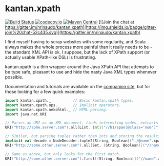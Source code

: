 # kantan.xpath

[![Build Status](https://travis-ci.org/nrinaudo/kantan.xpath.svg?branch=master)](https://travis-ci.org/nrinaudo/kantan.xpath)
[![codecov.io](http://codecov.io/github/nrinaudo/kantan.xpath/coverage.svg?branch=master)](http://codecov.io/github/nrinaudo/kantan.xpath)
[![Maven Central](https://maven-badges.herokuapp.com/maven-central/com.nrinaudo/kantan.xpath_2.11/badge.svg)](https://maven-badges.herokuapp.com/maven-central/com.nrinaudo/kantan.xpath_2.11)
[![Join the chat at https://gitter.im/nrinaudo/kantan.xpath](https://img.shields.io/badge/gitter-join%20chat-52c435.svg)](https://gitter.im/nrinaudo/kantan.xpath)

I find myself having to scrap websites with some regularity, and Scala always makes the whole process
more painful than it really needs to be - the standard XML API is ok, I suppose, but the lack of XPath support
(or actually usable XPath-like DSL) is frustrating.

kantan.xpath is a thin wrapper around the Java XPath API that attempts to be type safe, pleasant to use and hide the
nasty Java XML types whenever possible.

Documentation and tutorials are available on the [companion site](https://nrinaudo.github.io/kantan.xpath/), but for
those looking for a few quick examples:

```scala
import kantan.xpath._          // Basic kantan.xpath types.
import kantan.xpath.ops._      // Implicit operators.
import kantan.xpath.nekohtml._ // HTML parsing.
import java.net.URI

// Parses an URI as an XML document, finds interesting nodes, extracts their values as ints and store them in a list. 
URI("http://some.server.com").all[List, Int]("//h1/span[@class='num']".xpath)

// Similar, but parsing tuples rather than ints and storing the results in a set.
implicit val decode = NodeDecoder.tuple2[String, Boolean]("./@name".xpath, "./@count".xpath")
URI("http://some.other.server.com").all[Set, (String, Boolean)]("//name".xpath)

// Same as above, but only looks for the first match.
URI("http://some.other.server.com").first[(String, Boolean)]("//name".xpath)
```

